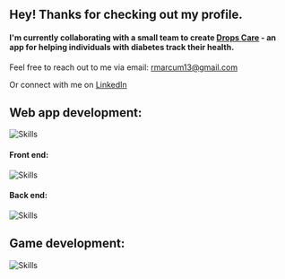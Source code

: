 ## Hey! Thanks for checking out my profile.

#### I'm currently collaborating with a small team to create [Drops Care](https://github.com/jahorwitz/drops) - an app for helping individuals with diabetes track their health.

Feel free to reach out to me via email:
rmarcum13@gmail.com

Or connect with me on [LinkedIn](https://www.linkedin.com/in/rileymarcum/)

## Web app development:
![Skills](https://skillicons.dev/icons?i=js,ts,npm,git,github,postman,vscode,bash)

#### Front end:
![Skills](https://skillicons.dev/icons?i=react,tailwind,html,css,vite,webpack,figma)

#### Back end:
![Skills](https://skillicons.dev/icons?i=mongodb,express,nodejs,nginx,gcp,graphql)

## Game development:
![Skills](https://skillicons.dev/icons?i=godot,cs)

